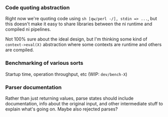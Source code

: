 ### Code quoting abstraction
Right now we're quoting code using `sh [qw/perl -/], stdin => ...`, but this
doesn't make it easy to share libraries between the ni runtime and compiled ni
pipelines.

Not 100% sure about the ideal design, but I'm thinking some kind of
`context->eval(X)` abstraction where some contexts are runtime and others are
compiled.

### Benchmarking of various sorts
Startup time, operation throughput, etc (WIP: `dev/bench-X`)

### Parser documentation
Rather than just returning values, parse states should include documentation,
info about the original input, and other intermediate stuff to explain what's
going on. Maybe also rejected parses?
